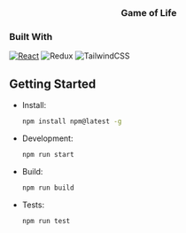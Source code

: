 <!-- PROJECT LOGO -->
<br />
<div align="center">
  <h3 align="center">Game of Life</h3>
</div>

### Built With

[![React][React.js]][React-url]
![Redux](https://img.shields.io/badge/redux-%23593d88.svg?style=for-the-badge&logo=redux&logoColor=white)
![TailwindCSS](https://img.shields.io/badge/tailwindcss-%2338B2AC.svg?style=for-the-badge&logo=tailwind-css&logoColor=white)


<!-- GETTING STARTED -->

## Getting Started

* Install:
  ```sh
  npm install npm@latest -g
  ```

* Development:
  ```sh
  npm run start
  ```

* Build:
  ```sh
  npm run build
  ```

* Tests:
  ```sh
  npm run test
  ```

[React.js]: https://img.shields.io/badge/React-20232A?style=for-the-badge&logo=react&logoColor=61DAFB

[React-url]: https://reactjs.org/

[Redux-url]: https://redux.js.org
